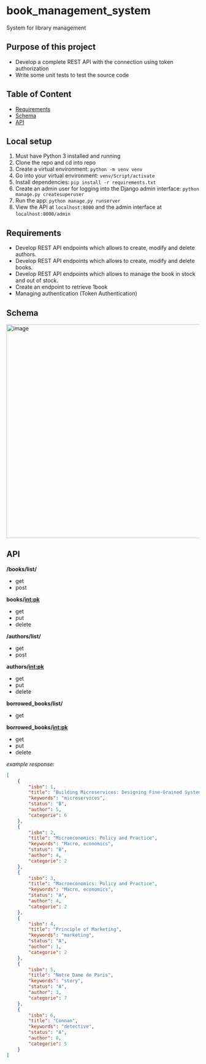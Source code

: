 # book_management_system
System for library management


## Purpose of this project
* Develop a complete REST API with the connection using token authorization
* Write some unit tests to test the source code

## Table of Content

* [Requirements](#requirements)
* [Schema](#schema)
* [API](#api)

## Local setup

1. Must have Python 3 installed and running
1. Clone the repo and cd into repo
1. Create a virtual environment: `python -m venv venv`
1. Go into your virtual environment: `venv/Script/activate`
1. Install dependencies: `pip install -r requirements.txt`
1. Create an admin user for logging into the Django admin interface: `python manage.py createsuperuser`
1. Run the app: `python manage.py runserver`
1. View the API at `localhost:8000` and the admin interface at `localhost:8000/admin`

## Requirements

* Develop REST API endpoints which allows to create, modify and delete authors.
* Develop REST API endpoints which allows to create, modify and delete books.
* Develop REST API endpoints which allows to manage the book in stock and out of stock.
* Create an endpoint to retrieve 1book
* Managing authentication (Token Authentication)

## Schema
<img width="557" alt="image" src="https://user-images.githubusercontent.com/77486898/208766738-476c702c-7100-4880-8f1b-d1bad1131b27.png">

## API

**/books/list/**

* get 
* post

**books/<int:pk>**

* get
* put
* delete

**/authors/list/**

* get
* post

**authors/<int:pk>**

* get
* put
* delete


**borrowed_books/list/**

* get


**borrowed_books/<int:pk>**
* get
* put
* delete


*example response:*

```json
[
    {
        "isbn": 1,
        "title": "Building Microservices: Designing Fine-Grained Systems",
        "keywords": "microservices",
        "status": "B",
        "author": 5,
        "categorie": 6
    },
    {
        "isbn": 2,
        "title": "Microeconomics: Policy and Practice",
        "keywords": "Macro, economics",
        "status": "B",
        "author": 4,
        "categorie": 2
    },
    {
        "isbn": 3,
        "title": "Macroeconomics: Policy and Practice",
        "keywords": "Macro, economics",
        "status": "A",
        "author": 4,
        "categorie": 2
    },
    {
        "isbn": 4,
        "title": "Principle of Marketing",
        "keywords": "marketing",
        "status": "A",
        "author": 1,
        "categorie": 2
    },
    {
        "isbn": 5,
        "title": "Notre Dame de Paris",
        "keywords": "story",
        "status": "A",
        "author": 3,
        "categorie": 7
    },
    {
        "isbn": 6,
        "title": "Connan",
        "keywords": "detective",
        "status": "A",
        "author": 8,
        "categorie": 5
    }
]
```

